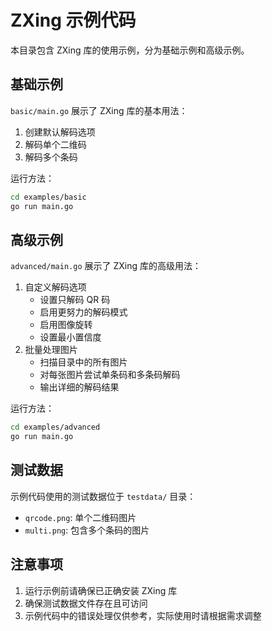 # ZXing 示例代码

本目录包含 ZXing 库的使用示例，分为基础示例和高级示例。

## 基础示例

`basic/main.go` 展示了 ZXing 库的基本用法：

1. 创建默认解码选项
2. 解码单个二维码
3. 解码多个条码

运行方法：
```bash
cd examples/basic
go run main.go
```

## 高级示例

`advanced/main.go` 展示了 ZXing 库的高级用法：

1. 自定义解码选项
   - 设置只解码 QR 码
   - 启用更努力的解码模式
   - 启用图像旋转
   - 设置最小置信度
2. 批量处理图片
   - 扫描目录中的所有图片
   - 对每张图片尝试单条码和多条码解码
   - 输出详细的解码结果

运行方法：
```bash
cd examples/advanced
go run main.go
```

## 测试数据

示例代码使用的测试数据位于 `testdata/` 目录：

- `qrcode.png`: 单个二维码图片
- `multi.png`: 包含多个条码的图片

## 注意事项

1. 运行示例前请确保已正确安装 ZXing 库
2. 确保测试数据文件存在且可访问
3. 示例代码中的错误处理仅供参考，实际使用时请根据需求调整 